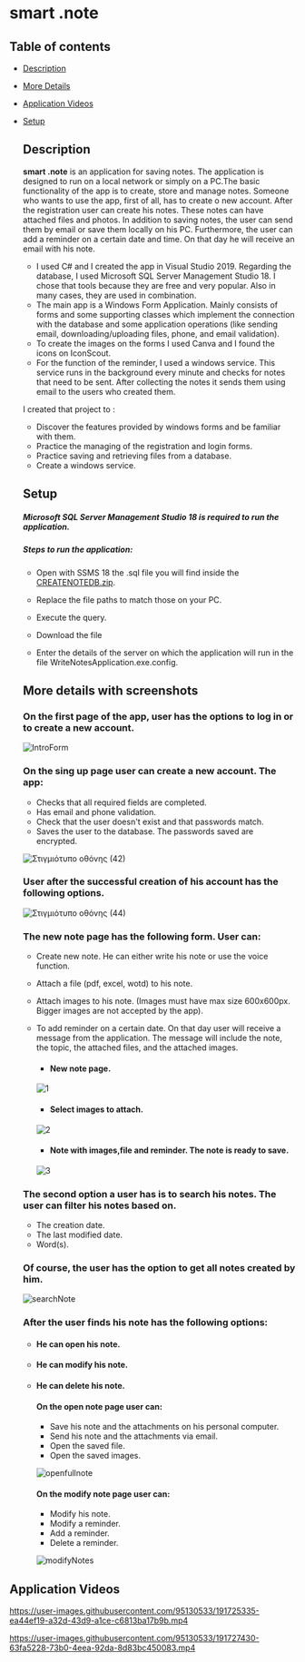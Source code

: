 #  **smart .note** 

 ## Table of contents
* [Description](#description)
* [More Details](#more-details-with-screenshots)
* [Application Videos](#application-videos)
* [Setup](#setup)

  ## **Description**
  **smart .note** is an application for saving notes. The application is designed to run on a local network or simply on a PC.The basic functionality of the app is to   create, store and manage notes. Someone who wants to use the app, first of all, has to create o new account. After the registration user can create his notes. These   notes can have attached files and photos. In addition to saving notes, the user can send them by email or save them locally on his PC. Furthermore, the user can add   a reminder on a certain date and time. On that day he will receive an email with his note.
  
  
  - I used C# and I created the app in Visual Studio 2019. Regarding the database, I used Microsoft SQL Server Management Studio 18. I chose that tools because they are free and very popular. Also in many cases, they are used in combination.
  - The main app is a Windows Form Application. Μainly consists of forms and some supporting classes which implement the connection with the database and some application operations (like sending email, downloading/uploading files, phone, and email validation).
  - To create the images on the forms I used Canva and I found the icons on IconScout.
  - For the function of the reminder, I used a windows service. This service runs in the background every minute and checks for notes that need to be sent. After collecting the notes it sends them using email to the users who created them.

 
  I created that project to :
  - Discover the features provided by windows forms and be familiar with them. 
  - Practice the managing of the registration and login forms.
  - Practice saving and retrieving files from a database.
  - Create a windows service.

  ## **Setup**
  ##### Microsoft SQL Server Management Studio 18 is required to run the application.
 
  ##### Steps to run the application:
  - Open with SSMS 18 the .sql file you will find inside the
  [CREATENOTEDB.zip](https://github.com/ChristosKarathanasisac/CreateNotesApp/files/9632062/CREATENOTEDB.zip).
  - Replace the file paths to match those on your PC.
  - Execute the query. 
  - Download the file 

  - Enter the details of the server on which the application will run in the file WriteNotesApplication.exe.config.
 




   ## **More details with screenshots**
     ### On the first page of the app, user has the options to log in or to create a new account.

    ![IntroForm](https://user-images.githubusercontent.com/95130533/190989494-5d138ea2-d414-4e79-ad89-8cc0675ff612.png)

     ### On the sing up page user can create a new account. The app:  
    - Checks that all required fields are completed.
    - Has email and phone validation. 
    - Check that the user doesn't exist and that passwords match.
    - Saves the user to the database. The passwords saved are encrypted.

    ![Στιγμιότυπο οθόνης (42)](https://user-images.githubusercontent.com/95130533/191171210-92f5eac3-7e0f-4932-a757-f93482af8d42.png)

    ### User after the successful creation of his account has the following options.
    
  ![Στιγμιότυπο οθόνης (44)](https://user-images.githubusercontent.com/95130533/191172739-b6349a35-6691-4815-88e0-29fe075157ce.png)

    ### The new note page has the following form. User can:
  - Create new note. He can either write his note or use the voice function.
  - Αttach a file (pdf, excel, wotd) to his note.
  - Αttach images to his note. (Images must have max size 600x600px. Bigger images are not accepted by the app).
  - To add reminder on a certain date. On that day user will receive a message from the application. The message will include the note, the topic, the attached files, and the attached images.

    - #### New note page.
   
     ![1](https://user-images.githubusercontent.com/95130533/191436888-74283813-bd25-430c-8485-6909ff726d9c.png)
    - #### Select images to attach.
   
     ![2](https://user-images.githubusercontent.com/95130533/191436910-6504491c-2805-4130-8d68-7246e61f54ba.png)
    - #### Note with images,file and reminder. The note is ready to save.
   
     ![3](https://user-images.githubusercontent.com/95130533/191436963-f6018b39-f239-4578-894b-c70702512de6.png)


   ### The second option a user has is to search his notes. The user can filter his notes based on.
  - The creation date.
  - The last modified date.
  - Word(s).
  ### Of course, the user has the option to get all notes created by him.

  ![searchNote](https://user-images.githubusercontent.com/95130533/191441841-1ed2b52c-7166-4697-8b04-ac1f3de3724b.png)

    ### After the user finds his note has the following options:
    - #### He can open his note.
    - #### He can modify his note.
    - #### He can delete his note.
       
       
       #### On the open note page user can:
        - Save his note and the attachments on his personal computer.
        - Send his note and the attachments via email.
        - Open the saved file.
        - Open the saved images.
        
        ![openfullnote](https://user-images.githubusercontent.com/95130533/191449286-6f7f61fd-16a1-4fc2-91e5-d9eb3820efe0.png)
  
    

      #### On the modify note page user can:
        - Modify his note.
        - Modify a reminder.  
        - Add a reminder.
        - Delete a reminder.
        
      ![modifyNotes](https://user-images.githubusercontent.com/95130533/191453722-ba39f2b2-8a84-4a0a-a775-9bd8044f0160.png)

## **Application Videos**
https://user-images.githubusercontent.com/95130533/191725335-ea44ef19-a32d-43d9-a1ce-c6813ba17b9b.mp4







https://user-images.githubusercontent.com/95130533/191727430-63fa5228-73b0-4eea-92da-8d83bc450083.mp4


